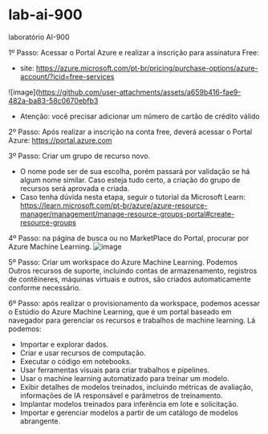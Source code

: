# lab-ai-900
laboratório AI-900

1º Passo: Acessar o Portal Azure e realizar a inscrição para assinatura Free:
  - site: https://azure.microsoft.com/pt-br/pricing/purchase-options/azure-account/?icid=free-services
    
  ![image](https://github.com/user-attachments/assets/a659b416-fae9-482a-ba83-58c0670ebfb3
  - Atenção: você precisar adicionar um número de cartão de crédito válido

2º Passo: Após realizar a inscrição na conta free, deverá acessar o Portal Azure: https://portal.azure.com

3º Passo: Criar um grupo de recurso novo. 
  - O nome pode ser de sua escolha, porém passará por validação se há algum nome similar. Caso esteja tudo certo, a criação do grupo de recursos será aprovada e criada.
  - Caso tenha dúvida nesta etapa, seguir o tutorial da Microsoft Learn: https://learn.microsoft.com/pt-br/azure/azure-resource-manager/management/manage-resource-groups-portal#create-resource-groups

4º Passo: na página de busca ou no MarketPlace do Portal, procurar por Azure Machine Learning.
![image](https://github.com/user-attachments/assets/9e6a102c-6155-4c2a-b087-5534815b7294)

5º Passo: Criar um workspace do Azure Machine Learning. Podemos Outros recursos de suporte, incluindo contas de armazenamento, registros de contêineres, máquinas virtuais e outros, são criados automaticamente conforme necessário.

6º Passo: após realizar o provisionamento da workspace, podemos acessar o Estúdio do Azure Machine Learning, que é um portal baseado em navegador para gerenciar os recursos e trabalhos de machine learning. Lá podemos: 
- Importar e explorar dados.
- Criar e usar recursos de computação.
- Executar o código em notebooks.
- Usar ferramentas visuais para criar trabalhos e pipelines.
- Usar o machine learning automatizado para treinar um modelo.
- Exibir detalhes de modelos treinados, incluindo métricas de avaliação, informações de IA responsável e parâmetros de treinamento.
- Implantar modelos treinados para inferência em lote e solicitação.
- Importar e gerenciar modelos a partir de um catálogo de modelos abrangente.


    


